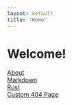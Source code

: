 ```yaml
---
layout: default
title: "Home"
---
```


# Welcome!

[About](/readme.md)  
[Markdown](/markdown/readme.md)  
[Rust](/rust/readme.md)  
[Custom 404 Page](/404.md)

